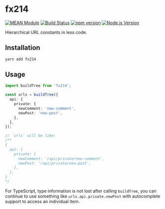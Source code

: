 # fx214

[![MEAN Module](https://img.shields.io/badge/MEAN%20Module-TypeScript-blue.svg?style=flat-square)](https://github.com/mgenware/MEAN-Module)
[![Build Status](https://img.shields.io/travis/mgenware/fx214.svg?style=flat-square&label=Build+Status)](https://travis-ci.org/mgenware/fx214)
[![npm version](https://img.shields.io/npm/v/fx214.svg?style=flat-square)](https://npmjs.com/package/fx214)
[![Node.js Version](http://img.shields.io/node/v/fx214.svg?style=flat-square)](https://nodejs.org/en/)

Hierarchical URL constants in less code.

## Installation

```sh
yarn add fx214
```

## Usage

```ts
import buildTree from 'fx214';

const urls = buildTree({
  api: {
    private: {
      newComment: 'new-comment',
      newPost: 'new-post',
    },
  },
});

// `urls` will be like:
/**
{
  api: {
    private: {
      newComment: '/api/private/new-comment',
      newPost: '/api/private/new-post',
    },
  },
}
*/
```

For TypeScript, type information is not lost after calling `buildTree`, you can continue to use something like `urls.api.private.newPost` with autocomplete support to access an individual item.
